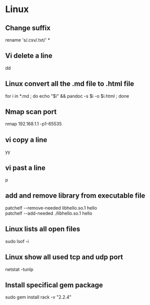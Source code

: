 # Linux
## Change suffix
rename 's/\.csv/\.txt/' *

## Vi delete a line
dd

## Linux convert all the .md file to .html file
for i in *.md ; do echo "$i" && pandoc -s $i -o $i.html ; done

## Nmap scan port
nmap 192.168.1.1  -p1-65535 

## vi copy a line
yy

## vi past a line
p

## add and remove library from executable file
patchelf --remove-needed libhello.so.1 hello  
patchelf --add-needed ./libhello.so.1 hello

## Linux lists all open files
sudo lsof -i

## Linux show all used tcp and udp port
netstat -tunlp


## Install specifical gem package
sudo gem install rack -v "2.2.4"
